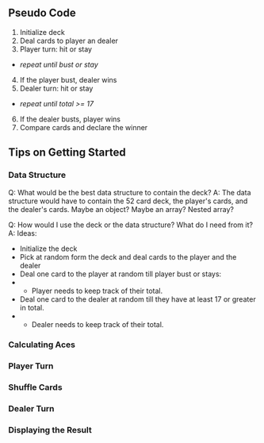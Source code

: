 ## Pseudo Code

1. Initialize deck
2. Deal cards to player an dealer
3. Player turn: hit or stay

- _repeat until bust or stay_

4. If the player bust, dealer wins
5. Dealer turn: hit or stay

- _repeat until total >= 17_

6. If the dealer busts, player wins
7. Compare cards and declare the winner

## Tips on Getting Started

### Data Structure

Q: What would be the best data structure to contain the deck?
A: The data structure would have to contain the 52 card deck, the player's cards, and the dealer's cards. Maybe an object? Maybe an array? Nested array?

Q: How would I use the deck or the data structure? What do I need from it?
A: Ideas:

- Initialize the deck
- Pick at random form the deck and deal cards to the player and the dealer
- Deal one card to the player at random till player bust or stays:
- - Player needs to keep track of their total.
- Deal one card to the dealer at random till they have at least 17 or greater in total.
- - Dealer needs to keep track of their total.

### Calculating Aces

### Player Turn

### Shuffle Cards

### Dealer Turn

### Displaying the Result
